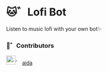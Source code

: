 # 🐱゛Lofi Bot
Listen to music lofi with your own bot✨

### 🥥゛Contributors

<img src="https://avatars.githubusercontent.com/t/5895781?s=280&v=4" alt="." width="25" height="25"/>゛ [aida](https://github.com/orgs/ItzNorii/teams/aida)
